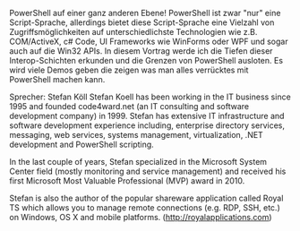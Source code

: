 PowerShell auf einer ganz anderen Ebene! PowerShell ist zwar "nur" eine Script-Sprache, allerdings bietet diese Script-Sprache eine Vielzahl von Zugriffsmöglichkeiten auf unterschiedlichste Technologien wie z.B. COM/ActiveX, c# Code, UI Frameworks wie WinForms oder WPF und sogar auch auf die Win32 APIs. In diesem Vortrag werde ich die Tiefen dieser Interop-Schichten erkunden und die Grenzen von PowerShell ausloten. Es wird viele Demos geben die zeigen was man alles verrücktes mit PowerShell machen kann. 

Sprecher:
Stefan Köll
Stefan Koell has been working in the IT business since 1995 and founded code4ward.net (an IT consulting and software development company) in 1999. Stefan has extensive IT infrastructure and software development experience including, enterprise directory services, messaging, web services, systems management, virtualization, .NET development and PowerShell scripting.

In the last couple of years, Stefan specialized in the Microsoft System Center field (mostly monitoring and service management) and received his first Microsoft Most Valuable Professional (MVP) award in 2010.

Stefan is also the author of the popular shareware application called Royal TS which allows you to manage remote connections (e.g. RDP, SSH, etc.) on Windows, OS X and mobile platforms. (http://royalapplications.com) 
